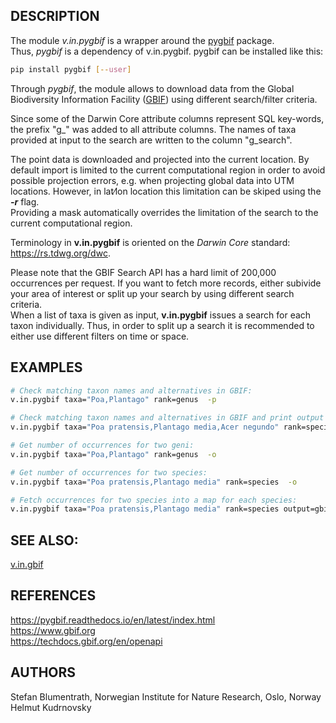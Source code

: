 ## DESCRIPTION

The module *v.in.pygbif* is a wrapper around the
[pygbif](https://pygbif.readthedocs.io/en/latest/index.html) package.  
Thus, *pygbif* is a dependency of v.in.pygbif. pygbif can be installed
like this:

```sh
pip install pygbif [--user]
```

Through *pygbif*, the module allows to download data from the Global
Biodiversity Information Facility ([GBIF](https://www.gbif.org)) using
different search/filter criteria.

Since some of the Darwin Core attribute columns represent SQL key-words,
the prefix "g\_" was added to all attribute columns. The names of taxa
provided at input to the search are written to the column "g\_search".

The point data is downloaded and projected into the current location. By
default import is limited to the current computational region in order
to avoid possible projection errors, e.g. when projecting global data
into UTM locations. However, in lat⁄lon location this limitation can be
skiped using the ***-r*** flag.  
Providing a mask automatically overrides the limitation of the search to
the current computational region.

Terminology in **v.in.pygbif** is oriented on the *Darwin Core*
standard: <https://rs.tdwg.org/dwc>.

Please note that the GBIF Search API has a hard limit of 200,000
occurrences per request. If you want to fetch more records, either
subivide your area of interest or split up your search by using
different search criteria.  
When a list of taxa is given as input, **v.in.pygbif** issues a search
for each taxon individually. Thus, in order to split up a search it is
recommended to either use different filters on time or space.

## EXAMPLES

```sh
# Check matching taxon names and alternatives in GBIF:
v.in.pygbif taxa="Poa,Plantago" rank=genus  -p

# Check matching taxon names and alternatives in GBIF and print output in table:
v.in.pygbif taxa="Poa pratensis,Plantago media,Acer negundo" rank=species -t

# Get number of occurrences for two geni:
v.in.pygbif taxa="Poa,Plantago" rank=genus  -o

# Get number of occurrences for two species:
v.in.pygbif taxa="Poa pratensis,Plantago media" rank=species  -o

# Fetch occurrences for two species into a map for each species:
v.in.pygbif taxa="Poa pratensis,Plantago media" rank=species output=gbif -i

```

## SEE ALSO:

[v.in.gbif](v.in.gbif.md)

## REFERENCES

<https://pygbif.readthedocs.io/en/latest/index.html>  
<https://www.gbif.org>  
<https://techdocs.gbif.org/en/openapi>

## AUTHORS

Stefan Blumentrath, Norwegian Institute for Nature Research, Oslo,
Norway  
Helmut Kudrnovsky
